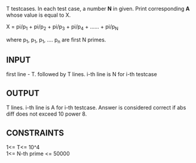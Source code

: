 T testcases.
In each test case, a number <b>N</b> in given. Print corresponding <b>A</b> whose value is equal to X. </br>

X = pi/p<sub>1</sub> + pi/p<sub>2</sub> + pi/p<sub>3</sub> + pi/p<sub>4</sub> + ...... + pi/p<sub>N</sub> </br>

where p<sub>1</sub>, p<sub>1</sub>, p<sub>1</sub>, .... p<sub>n</sub> are first N primes.
</br>

## INPUT </br>
first line - T. followed by T lines. i-th line is N for i-th testcase
</br>
## OUTPUT </br>
T lines. i-th line is A for i-th testcase. Answer is considered correct if abs diff does not exceed 10 power 8. </br>

## CONSTRAINTS </br>
1<= T<= 10^4 </br>
1<= N-th prime <= 50000 </br>
